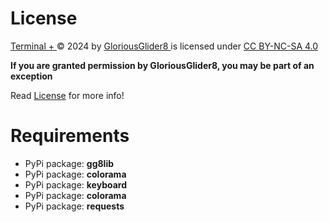 # License

[Terminal + ](https://github.com/GloriousGlider8/TerminalPlus)© 2024 by [GloriousGlider8 ](https://github.com/GloriousGlider8)is licensed under [CC BY-NC-SA 4.0](http://creativecommons.org/licenses/by-nc-sa/4.0/?ref=chooser-v1)

**If you are granted permission by GloriousGlider8, you may be part of an exception**

Read [License](https://github.com/GloriousGlider8/TerminalPlus/blob/main/LICENSE "LICENSE") for more info!

# Requirements

* PyPi package: **gg8lib**
* PyPi package: **colorama**
* PyPi package: **keyboard**
* PyPi package: **colorama**
* PyPi package: **requests**
